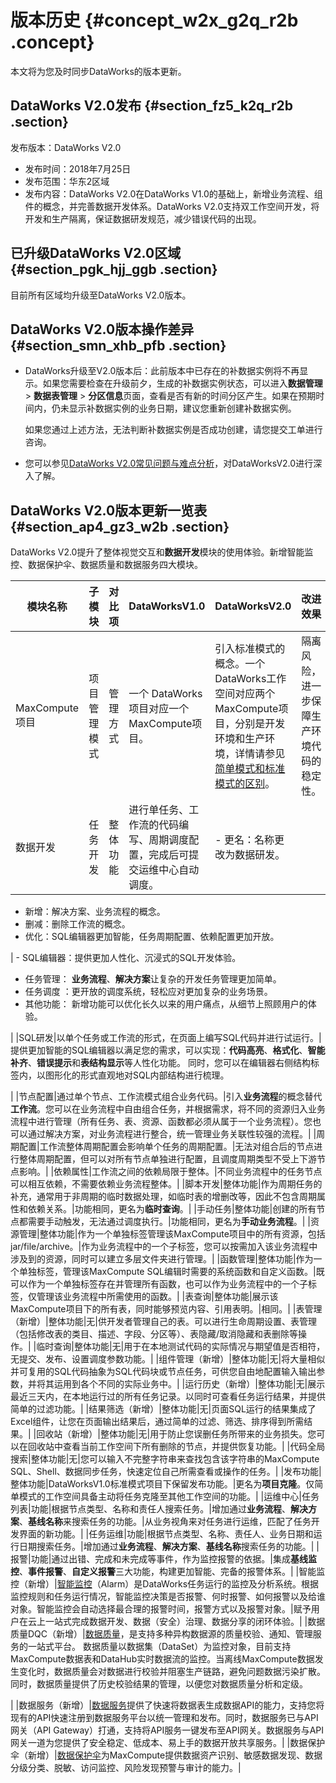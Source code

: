 # 版本历史 {#concept_w2x_g2q_r2b .concept}

本文将为您及时同步DataWorks的版本更新。

## DataWorks V2.0发布 {#section_fz5_k2q_r2b .section}

发布版本：DataWorks V2.0

-   发布时间：2018年7月25日
-   发布范围：华东2区域
-   发布内容：DataWorks V2.0在DataWorks V1.0的基础上，新增业务流程、组件的概念，并完善数据开发体系。DataWorks V2.0支持双工作空间开发，将开发和生产隔离，保证数据研发规范，减少错误代码的出现。

## 已升级DataWorks V2.0区域 {#section_pgk_hjj_ggb .section}

目前所有区域均升级至DataWorks V2.0版本。

## DataWorks V2.0版本操作差异 {#section_smn_xhb_pfb .section}

-   DataWorks升级至V2.0版本后：此前版本中已存在的补数据实例将不再显示。如果您需要检查在升级前夕，生成的补数据实例状态，可以进入**数据管理** \> **数据表管理** \> **分区信息**页面，查看是否有新的时间分区产生。如果在预期时间内，仍未显示补数据实例的业务日期，建议您重新创建补数据实例。

    如果您通过上述方法，无法判断补数据实例是否成功创建，请您提交工单进行咨询。

-   您可以参见[DataWorks V2.0常见问题与难点分析](https://www.alibabacloud.com/help/zh/doc-detail/97879.htm)，对DataWorksV2.0进行深入了解。

## DataWorks V2.0版本更新一览表 {#section_ap4_gz3_w2b .section}

DataWorks V2.0提升了整体视觉交互和**数据开发**模块的使用体验。新增智能监控、数据保护伞、数据质量和数据服务四大模块。

|模块名称|子模块|对比项|DataWorksV1.0|DataWorksV2.0|改进效果|
|----|---|---|-------------|-------------|----|
|MaxCompute项目|项目管理模式|管理方式|一个 DataWorks项目对应一个MaxCompute项目。|引入标准模式的概念。一个 DataWorks工作空间对应两个MaxCompute项目，分别是开发环境和生产环境，详情请参见[简单模式和标准模式的区别](../../../../intl.zh-CN/产品简介/简单模式和标准模式的区别.md#)。|隔离风险，进一步保障生产环境代码的稳定性。|
|数据开发|任务开发|整体功能|进行单任务、工作流的代码编写、周期调度配置，完成后可提交运维中心自动调度。| -   更名：名称更改为数据研发。
-   新增：解决方案、业务流程的概念。
-   删减：删除工作流的概念。
-   优化：SQL编辑器更加智能，任务周期配置、依赖配置更加开放。

 | -   SQL编辑器：提供更加人性化、沉浸式的SQL开发体验。
-   任务管理： **业务流程**、**解决方案**让复杂的开发任务管理更加简单。
-   任务调度 ：更开放的调度系统，轻松应对更加复杂的业务场景。
-   其他功能： 新增功能可以优化长久以来的用户痛点，从细节上照顾用户的体验。

 |
|SQL研发|以单个任务或工作流的形式，在页面上编写SQL代码并进行试运行。|提供更加智能的SQL编辑器以满足您的需求，可以实现：**代码高亮**、**格式化**、**智能补齐**、**错误提示**和**表结构显示**等人性化功能。 同时，您可以在编辑器右侧结构标签内，以图形化的形式直观地对SQL内部结构进行梳理。

 |
|节点配置|通过单个节点、工作流模式组合业务代码。|引入**业务流程**的概念替代**工作流**。您可以在业务流程中自由组合任务，并根据需求，将不同的资源归入业务流程中进行管理（所有任务、表、资源、函数都必须从属于一个业务流程）。您也可以通过解决方案，对业务流程进行整合，统一管理业务关联性较强的流程。|
|周期配置|工作流整体周期配置会影响单个任务的周期配置。|无法对组合后的节点进行整体周期配置，但可以对所有节点单独进行配置，且调度周期类型不受上下游节点影响。|
|依赖属性|工作流之间的依赖局限于整体。|不同业务流程中的任务节点可以相互依赖，不需要依赖业务流程整体。|
|脚本开发|整体功能|作为周期任务的补充，通常用于非周期的临时数据处理，如临时表的增删改等，因此不包含周期属性和依赖关系。|功能相同，更名为**临时查询**。|
|手动任务|整体功能|创建的所有节点都需要手动触发，无法通过调度执行。|功能相同，更名为**手动业务流程**。|
|资源管理|整体功能|作为一个单独标签管理该MaxCompute项目中的所有资源，包括 jar/file/archive。|作为业务流程中的一个子标签，您可以按需加入该业务流程中涉及到的资源，同时可以建立多层文件夹进行管理。|
|函数管理|整体功能|作为一个单独标签，管理该MaxCompute SQL编辑时需要的系统函数和自定义函数。|既可以作为一个单独标签存在并管理所有函数，也可以作为业务流程中的一个子标签，仅管理该业务流程中所需使用的函数。|
|表查询|整体功能|展示该MaxCompute项目下的所有表，同时能够预览内容、引用表明。|相同。|
|表管理（新增）|整体功能|无|供开发者管理自己的表。可以进行生命周期设置、表管理（包括修改表的类目、描述、字段、分区等）、表隐藏/取消隐藏和表删除等操作。|
|临时查询|整体功能|无|用于在本地测试代码的实际情况与期望值是否相符，无提交、发布、设置调度参数功能。|
|组件管理（新增）|整体功能|无|将大量相似并可复用的SQL代码抽象为SQL代码块或节点任务，可供您自由地配置输入输出参数，并将其运用到各个不同的实际业务中。|
|运行历史（新增）|整体功能|无|展示最近三天内，在本地运行过的所有任务记录。以同时可查看任务运行结果，并提供简单的过滤功能。|
|结果筛选（新增）|整体功能|无|页面SQL运行的结果集成了Excel组件，让您在页面输出结果后，通过简单的过滤、筛选、排序得到所需结果。|
|回收站（新增）|整体功能|无|用于防止您误删任务所带来的业务损失。您可以在回收站中查看当前工作空间下所有删除的节点，并提供恢复功能。|
|代码全局搜索|整体功能|无|您可以输入不完整字符串来查找包含该字符串的MaxCompute SQL、Shell、数据同步任务，快速定位自己所需查看或操作的任务。|
|发布功能|整体功能|DataWorksV1.0标准模式项目下保留发布功能。|更名为**项目克隆**。仅简单模式的工作空间具备主动将任务克隆至其他工作空间的功能。|
|运维中心|任务列表|功能|根据节点类型、名称和责任人搜索任务。|增加通过**业务流程**、**解决方案**、**基线名称**来搜索任务的功能。|从业务视角来对任务进行运维，匹配了任务开发界面的新功能。|
|任务运维|功能|根据节点类型、名称、责任人、业务日期和运行日期搜索任务。|增加通过**业务流程**、**解决方案**、**基线名称**搜索任务的功能。|
|报警|功能|通过出错、完成和未完成等事件，作为监控报警的依据。|集成**基线监控**、**事件报警**、**自定义报警**三大功能，构建更加智能、完备的报警体系。|
|智能监控（新增）|[智能监控](../../../../intl.zh-CN/使用指南/运维中心/智能监控/智能监控概述.md#)（Alarm）是DataWorks任务运行的监控及分析系统。根据监控规则和任务运行情况，智能监控决策是否报警、何时报警、如何报警以及给谁对象。智能监控会自动选择最合理的报警时间，报警方式以及报警对象。|赋予用户在云上一站式完成数据开发、数据（安全）治理、数据分享的闭环体验。|
|数据质量DQC（新增）|[数据质量](../../../../intl.zh-CN/使用指南/数据质量/数据质量概述.md#)，是支持多种异构数据源的质量校验、通知、管理服务的一站式平台。 数据质量以数据集（DataSet）为监控对象，目前支持MaxCompute数据表和DataHub实时数据流的监控。当离线MaxCompute数据发生变化时，数据质量会对数据进行校验并阻塞生产链路，避免问题数据污染扩散。同时，数据质量提供了历史校验结果的管理，以便您对数据质量分析和定级。

 |
|数据服务（新增）|[数据服务](../../../../intl.zh-CN/使用指南/数据服务/数据服务概览.md#)提供了快速将数据表生成数据API的能力，支持您将现有的API快速注册到数据服务平台以统一管理和发布。同时，数据服务已与API网关（API Gateway）打通，支持将API服务一键发布至API网关。数据服务与API网关一道为您提供了安全稳定、低成本、易上手的数据开放共享服务。|
|数据保护伞（新增）|[数据保护伞](../../../../intl.zh-CN/使用指南/数据保护伞/进入数据保护伞.md#)为MaxCompute提供数据资产识别、敏感数据发现、数据分级分类、脱敏、访问监控、风险发现预警与审计的能力。|

